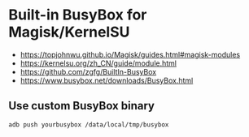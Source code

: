 # Built-in BusyBox for Magisk/KernelSU

- https://topjohnwu.github.io/Magisk/guides.html#magisk-modules
- https://kernelsu.org/zh_CN/guide/module.html
- https://github.com/zgfg/BuiltIn-BusyBox
- https://www.busybox.net/downloads/BusyBox.html

## Use custom BusyBox binary

```shell
adb push yourbusybox /data/local/tmp/busybox
```
